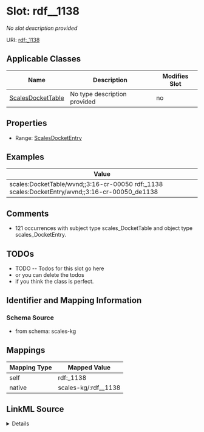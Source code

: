 

# Slot: rdf__1138


_No slot description provided_





URI: [rdf:_1138](http://www.w3.org/1999/02/22-rdf-syntax-ns#_1138)



<!-- no inheritance hierarchy -->





## Applicable Classes

| Name | Description | Modifies Slot |
| --- | --- | --- |
| [ScalesDocketTable](../classes/ScalesDocketTable.md) | No type description provided |  no  |







## Properties

* Range: [ScalesDocketEntry](../classes/ScalesDocketEntry.md)






## Examples

| Value |
| --- |
| scales:DocketTable/wvnd;;3:16-cr-00050 rdf:_1138 scales:DocketEntry/wvnd;;3:16-cr-00050_de1138 |

## Comments

* 121 occurrences with subject type scales_DocketTable and object type scales_DocketEntry.

## TODOs

* TODO -- Todos for this slot go here
* or you can delete the todos
* if you think the class is perfect.

## Identifier and Mapping Information







### Schema Source


* from schema: scales-kg




## Mappings

| Mapping Type | Mapped Value |
| ---  | ---  |
| self | rdf:_1138 |
| native | scales-kg/:rdf__1138 |




## LinkML Source

<details>
```yaml
name: rdf__1138
description: No slot description provided
todos:
- TODO -- Todos for this slot go here
- or you can delete the todos
- if you think the class is perfect.
comments:
- 121 occurrences with subject type scales_DocketTable and object type scales_DocketEntry.
examples:
- value: scales:DocketTable/wvnd;;3:16-cr-00050 rdf:_1138 scales:DocketEntry/wvnd;;3:16-cr-00050_de1138
from_schema: scales-kg
rank: 1000
slot_uri: rdf:_1138
alias: rdf__1138
domain_of:
- scales_DocketTable
range: scales_DocketEntry

```
</details>